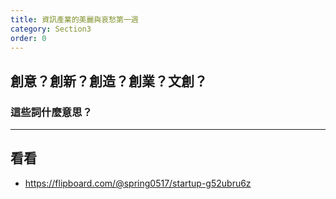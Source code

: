 ```yaml
---
title: 資訊產業的美麗與哀愁第一週
category: Section3
order: 0
---
```


## 創意？創新？創造？創業？文創？

### 這些詞什麼意思？

---

## 看看
+ https://flipboard.com/@spring0517/startup-g52ubru6z